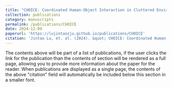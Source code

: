 ```yaml
---
title: "CHOICE: Coordinated Human-Object Interaction in Cluttered Environments for Pick-and-Place Actions"
collection: publications
category: manuscripts
permalink: /publications/CHOICE
date: 2024-12-09
paperurl: 'https://lujintaozju.github.io/publications/CHOICE'
citation: 'Jintao Lu, et. al. (2024). &quot; CHOICE: Coordinated Human-Object Interaction in Cluttered Environments for Pick-and-Place Actions.&quot; arXiv:2412.06702.'
---
```


The contents above will be part of a list of publications, if the user clicks the link for the publication than the contents of section will be rendered as a full page, allowing you to provide more information about the paper for the reader. When publications are displayed as a single page, the contents of the above "citation" field will automatically be included below this section in a smaller font.